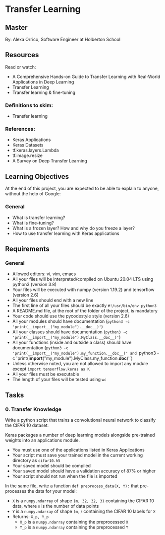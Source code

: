 # Transfer Learning

## Master
By: Alexa Orrico, Software Engineer at Holberton School

## Resources

Read or watch:

- A Comprehensive Hands-on Guide to Transfer Learning with Real-World Applications in Deep Learning
- Transfer Learning
- Transfer learning & fine-tuning

### Definitions to skim:

- Transfer learning

### References:

- Keras Applications
- Keras Datasets
- tf.keras.layers.Lambda
- tf.image.resize
- A Survey on Deep Transfer Learning

## Learning Objectives

At the end of this project, you are expected to be able to explain to anyone, without the help of Google:
### General

- What is transfer learning?
- What is fine-tuning?
- What is a frozen layer? How and why do you freeze a layer?
- How to use transfer learning with Keras applications

## Requirements
### General

- Allowed editors: vi, vim, emacs
- All your files will be interpreted/compiled on Ubuntu 20.04 LTS using python3 (version 3.8)
- Your files will be executed with numpy (version 1.19.2) and tensorflow (version 2.6)
- All your files should end with a new line
- The first line of all your files should be exactly `#!/usr/bin/env python3`
- A README.md file, at the root of the folder of the project, is mandatory
- Your code should use the pycodestyle style (version 2.6)
- All your modules should have documentation (`python3 -c 'print(__import__("my_module").__doc__)'`)
- All your classes should have documentation (`python3 -c 'print(__import__("my_module").MyClass.__doc__)'`)
- All your functions (inside and outside a class) should have documentation (`python3 -c 'print(__import__("my_module").my_function.__doc__)' and `python3 -c 'print(__import__("my_module").MyClass.my_function.__doc__)'`)
- Unless otherwise noted, you are not allowed to import any module except `import tensorflow.keras as K`
- All your files must be executable
- The length of your files will be tested using `wc`

## Tasks

### 0. Transfer Knowledge

Write a python script that trains a convolutional neural network to classify the CIFAR 10 dataset:

Keras packages a number of deep learning models alongside pre-trained weights into an applications module.

- You must use one of the applications listed in Keras Applications
- Your script must save your trained model in the current working directory as `cifar10.h5`
- Your saved model should be compiled
- Your saved model should have a validation accuracy of 87% or higher
- Your script should not run when the file is imported

In the same file, write a function `def preprocess_data(X, Y):` that pre-processes the data for your model:

- `X` is a `numpy.ndarray` of shape `(m, 32, 32, 3)` containing the CIFAR 10 data, where `m` is the number of data points
- `Y` is a `numpy.ndarray` of shape `(m,)` containing the CIFAR 10 labels for `X`
- Returns: `X_p, Y_p`
  - `X_p` is a `numpy.ndarray` containing the preprocessed `X`
  - `Y_p` is a `numpy.ndarray` containing the preprocessed `Y`
